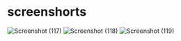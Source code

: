 # screenshorts

![Screenshot (117)](https://github.com/user-attachments/assets/8bb3bc23-66ad-4584-8e37-41ad5f903d28)
![Screenshot (118)](https://github.com/user-attachments/assets/d1da8717-4a83-4082-9d52-f878c69223d2)
![Screenshot (119)](https://github.com/user-attachments/assets/1c041c71-bb64-4bea-9e16-4c837df41831)
